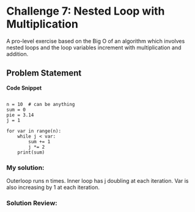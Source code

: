 # Challenge 7: Nested Loop with Multiplication
A pro-level exercise based on the Big O of an algorithm which involves nested loops and the loop variables increment with multiplication and addition.

## Problem Statement
**Code Snippet**
```

n = 10  # can be anything
sum = 0
pie = 3.14
j = 1

for var in range(n):
    while j < var:
        sum += 1
        j *= 2
    print(sum)

```

### My solution:
Outerloop runs n times. Inner loop has j doubling at each iteration. Var is also increasing by 1 at each iteration.

### Solution Review:

